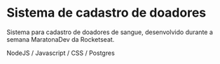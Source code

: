 # Sistema de cadastro de doadores

Sistema para cadastro de doadores de sangue, desenvolvido durante
a semana MaratonaDev da Rocketseat.

NodeJS / Javascript  / CSS / Postgres